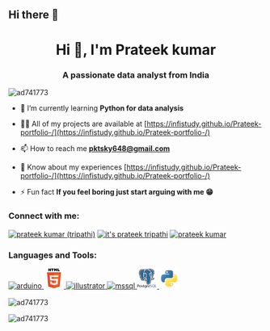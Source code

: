 ## Hi there 👋
<h1 align="center">Hi 👋, I'm Prateek kumar</h1>
<h3 align="center">A passionate data analyst from India</h3>

<p align="left"> <img src="https://komarev.com/ghpvc/?username=ad741773&label=Profile%20views&color=0e75b6&style=flat" alt="ad741773" /> </p>

- 🌱 I’m currently learning **Python for data analysis**

- 👨‍💻 All of my projects are available at [https://infistudy.github.io/Prateek-portfolio-/](https://infistudy.github.io/Prateek-portfolio-/)

- 📫 How to reach me **pktsky648@gmail.com**

- 📄 Know about my experiences [https://infistudy.github.io/Prateek-portfolio-/](https://infistudy.github.io/Prateek-portfolio-/)

- ⚡ Fun fact **If you  feel boring just start arguing with me 😁**

<h3 align="left">Connect with me:</h3>
<p align="left">
<a href="https://linkedin.com/in/prateek kumar (tripathi)" target="blank"><img align="center" src="https://raw.githubusercontent.com/rahuldkjain/github-profile-readme-generator/master/src/images/icons/Social/linked-in-alt.svg" alt="prateek kumar (tripathi)" height="30" width="40" /></a>
<a href="https://instagram.com/it's prateek tripathi" target="blank"><img align="center" src="https://raw.githubusercontent.com/rahuldkjain/github-profile-readme-generator/master/src/images/icons/Social/instagram.svg" alt="it's prateek tripathi" height="30" width="40" /></a>
<a href="https://www.hackerearth.com/prateek kumar" target="blank"><img align="center" src="https://raw.githubusercontent.com/rahuldkjain/github-profile-readme-generator/master/src/images/icons/Social/hackerearth.svg" alt="prateek kumar" height="30" width="40" /></a>
</p>

<h3 align="left">Languages and Tools:</h3>
<p align="left"> <a href="https://www.arduino.cc/" target="_blank" rel="noreferrer"> <img src="https://cdn.worldvectorlogo.com/logos/arduino-1.svg" alt="arduino" width="40" height="40"/> </a> <a href="https://www.w3.org/html/" target="_blank" rel="noreferrer"> <img src="https://raw.githubusercontent.com/devicons/devicon/master/icons/html5/html5-original-wordmark.svg" alt="html5" width="40" height="40"/> </a> <a href="https://www.adobe.com/in/products/illustrator.html" target="_blank" rel="noreferrer"> <img src="https://www.vectorlogo.zone/logos/adobe_illustrator/adobe_illustrator-icon.svg" alt="illustrator" width="40" height="40"/> </a> <a href="https://www.microsoft.com/en-us/sql-server" target="_blank" rel="noreferrer"> <img src="https://www.svgrepo.com/show/303229/microsoft-sql-server-logo.svg" alt="mssql" width="40" height="40"/> </a> <a href="https://www.postgresql.org" target="_blank" rel="noreferrer"> <img src="https://raw.githubusercontent.com/devicons/devicon/master/icons/postgresql/postgresql-original-wordmark.svg" alt="postgresql" width="40" height="40"/> </a> <a href="https://www.python.org" target="_blank" rel="noreferrer"> <img src="https://raw.githubusercontent.com/devicons/devicon/master/icons/python/python-original.svg" alt="python" width="40" height="40"/> </a> </p>

<p><img align="center" src="https://github-readme-stats.vercel.app/api/top-langs?username=ad741773&show_icons=true&locale=en&layout=compact" alt="ad741773" /></p>

<p><img align="center" src="https://github-readme-streak-stats.herokuapp.com/?user=ad741773&" alt="ad741773" /></p>


<!--
**Ad741773/Ad741773** is a ✨ _special_ ✨ repository because its `README.md` (this file) appears on your GitHub profile.

Here are some ideas to get you started:

- 🔭 I’m currently working on ...
- 🌱 I’m currently learning ...
- 👯 I’m looking to collaborate on ...
- 🤔 I’m looking for help with ...
- 💬 Ask me about ...
- 📫 How to reach me: ...
- 😄 Pronouns: ...
- ⚡ Fun fact: ...
-->
